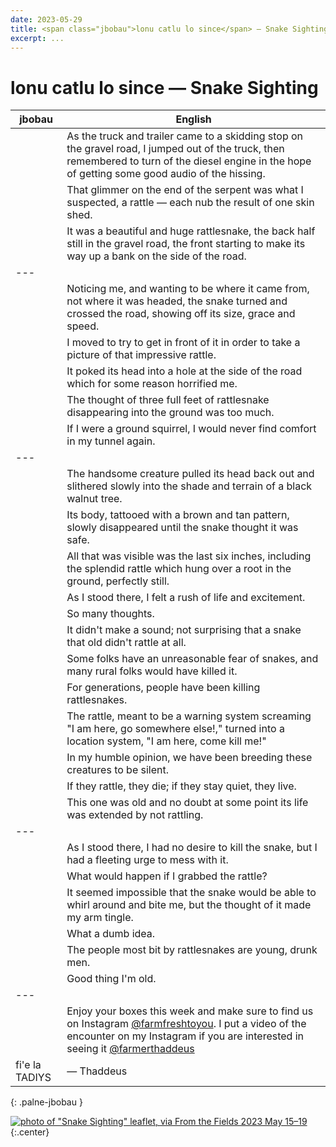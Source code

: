 ```yaml
---
date: 2023-05-29
title: <span class="jbobau">lonu catlu lo since</span> — Snake Sighting
excerpt: ...
---
```


# <span class="jbobau">lonu catlu lo since</span> — Snake Sighting

| jbobau | English
|-|-
|  | As the truck and trailer came to a skidding stop on the gravel road, I jumped out of the truck, then remembered to turn of the diesel engine in the hope of getting some good audio of the hissing.
|  | That glimmer on the end of the serpent was what I suspected, a rattle — each nub the result of one skin shed.
|  | It was a beautiful and huge rattlesnake, the back half still in the gravel road, the front starting to make its way up a bank on the side of the road.
|---
|  | Noticing me, and wanting to be where it came from, not where it was headed, the snake turned and crossed the road, showing off its size, grace and speed.
|  | I moved to try to get in front of it in order to take a picture of that impressive rattle.
|  | It poked its head into a hole at the side of the road which for some reason horrified me.
|  | The thought of three full feet of rattlesnake disappearing into the ground was too much.
|  | If I were a ground squirrel, I would never find comfort in my tunnel again.
|---
|  | The handsome creature pulled its head back out and slithered slowly into the shade and terrain of a black walnut tree.
|  | Its body, tattooed with a brown and tan pattern, slowly disappeared until the snake thought it was safe.
|  | All that was visible was the last six inches, including the splendid rattle which hung over a root in the ground, perfectly still.
|  | As I stood there, I felt a rush of life and excitement.
|  | So many thoughts.
|  | It didn't make a sound; not surprising that a snake that old didn't rattle at all.
|  | Some folks have an unreasonable fear of snakes, and many rural folks would have killed it.
|  | For generations, people have been killing rattlesnakes.
|  | The rattle, meant to be a warning system screaming "I am here, go somewhere else!," turned into a location system, "I am here, come kill me!"
|  | In my humble opinion, we have been breeding these creatures to be silent.
|  | If they rattle, they die; if they stay quiet, they live.
|  | This one was old and no doubt at some point its life was extended by not rattling.
|---
|  | As I stood there, I had no desire to kill the snake, but I had a fleeting urge to mess with it.
|  | What would happen if I grabbed the rattle?
|  | It seemed impossible that the snake would be able to whirl around and bite me, but the thought of it made my arm tingle.
|  | What a dumb idea.
|  | The people most bit by rattlesnakes are young, drunk men.
|  | Good thing I'm old.
|---
|  | Enjoy your boxes this week and make sure to find us on Instagram [@farmfreshtoyou]. I put a video of the encounter on my Instagram if you are interested in seeing it [@farmerthaddeus]
| fi'e la TADIYS | — Thaddeus
{: .palne-jbobau }

[![photo of "Snake Sighting" leaflet, via _From the Fields_ 2023 May 15–19](https://i.imgur.com/R4EMemml.jpg)](https://i.imgur.com/R4EMemm.jpg)
{:.center}

[@farmerthaddeus]: https://instagram.com/farmerthaddeus
[@farmfreshtoyou]: https://instagram.com/farmfreshtoyou
